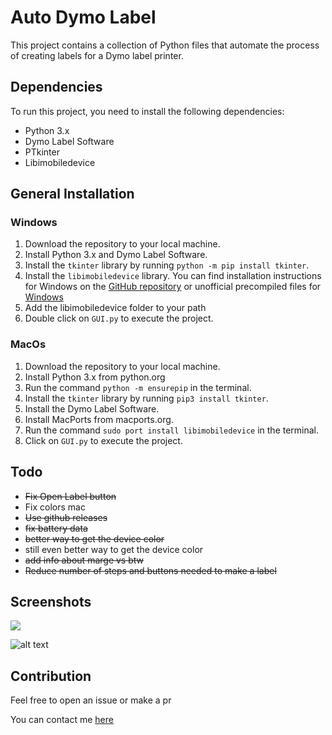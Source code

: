 # Auto Dymo Label

This project contains a collection of Python files that automate the process of creating labels for a Dymo label printer.


## Dependencies

To run this project, you need to install the following dependencies:

- Python 3.x
- Dymo Label Software
- PTkinter
- Libimobiledevice
  
## General Installation

### Windows
1. Download the repository to your local machine.
2. Install Python 3.x and Dymo Label Software.
3. Install the `tkinter` library by running `python -m pip install tkinter`.
4. Install the `libimobiledevice` library. You can find installation instructions for Windows on the [GitHub repository](https://github.com/libimobiledevice/libimobiledevice) or unofficial precompiled files for [Windows](https://github.com/L1ghtmann/libimobiledevice)
5. Add the libimobiledevice folder to your path
6. Double click on `GUI.py` to execute the project.

### MacOs
1. Download the repository to your local machine.
2. Install Python 3.x from python.org
3. Run the command `python -m ensurepip` in the terminal.
4. Install the `tkinter` library by running `pip3 install tkinter`.
5. Install the Dymo Label Software.
6. Install MacPorts from macports.org.
7. Run the command `sudo port install libimobiledevice` in the terminal.
8. Click on `GUI.py` to execute the project.

## Todo
- ~~Fix Open Label button~~
- Fix colors mac
- ~~Use github releases~~
- ~~fix battery data~~
- ~~better way to get the device color~~
- still even better way to get the device color
- ~~add info about marge vs btw~~
- ~~Reduce number of steps and buttons needed to make a label~~
## Screenshots


![](https://github.com/iwannet/Auto-Dymo-Label/blob/main/App.png?raw=true)

![alt text](https://github.com/iwannet/Auto-Dymo-Label/blob/main/Overview.png?raw=true)


## Contribution

Feel free to open an issue or make a pr

You can contact me [here](https://www.iwannet.cc/#contact)

